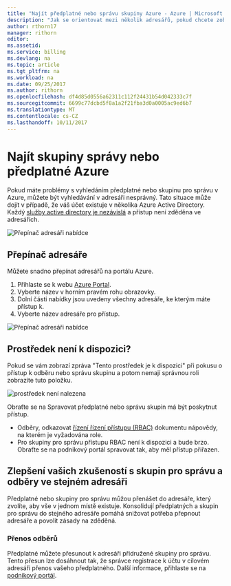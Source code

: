 ```yaml
---
title: "Najít předplatné nebo správu skupiny Azure - Azure | Microsoft Docs"
description: "Jak se orientovat mezi několik adresářů, pokud chcete zobrazit skupiny pro správu a odběry"
author: rthorn17
manager: rithorn
editor: 
ms.assetid: 
ms.service: billing
ms.devlang: na
ms.topic: article
ms.tgt_pltfrm: na
ms.workload: na
ms.date: 09/25/2017
ms.author: rithorn
ms.openlocfilehash: df4d85d0556a62311c112f24431b54d042333c7f
ms.sourcegitcommit: 6699c77dcbd5f8a1a2f21fba3d0a0005ac9ed6b7
ms.translationtype: MT
ms.contentlocale: cs-CZ
ms.lasthandoff: 10/11/2017
---
```

# <a name="find-an-azure-subscription-or-management-group"></a>Najít skupiny správy nebo předplatné Azure

Pokud máte problémy s vyhledáním předplatné nebo skupinu pro správu v Azure, můžete být vyhledávání v adresáři nesprávný. Tato situace může dojít v případě, že váš účet existuje v několika Azure Active Directory. Každý [služby active directory je nezávislá](https://docs.microsoft.com/en-us/azure/active-directory/active-directory-licensing-directory-independence) a přístup není zděděna ve adresářích.      

![Přepínač adresáři nabídce](media/billing-enterprise-mgmt-groups/mgempty.png)



## <a name="switch-directories"></a>Přepínač adresáře 
Můžete snadno přepínat adresářů na portálu Azure.
1.  Přihlaste se k webu [Azure Portal](https://portal.azure.com).
2.  Vyberte název v horním pravém rohu obrazovky. 
3.  Dolní části nabídky jsou uvedeny všechny adresáře, ke kterým máte přístup k.
4.  Vyberte název adresáře pro přístup. 

![Přepínač adresáři nabídce](media/billing-enterprise-mgmt-groups/switch-directory.png)

## <a name="asset-is-unavailable"></a>Prostředek není k dispozici? 
Pokud se vám zobrazí zpráva "Tento prostředek je k dispozici" při pokusu o přístup k odběru nebo správu skupinu a potom nemají správnou roli zobrazíte tuto položku.  

![prostředek není nalezena](media/billing-enterprise-mgmt-groups/asset-not-found.png)

Obraťte se na Spravovat předplatné nebo správu skupin má být poskytnut přístup.  
* Odběry, odkazovat [řízení řízení přístupu (RBAC)](https://docs.microsoft.com/en-us/azure/active-directory/role-based-access-control-configure) dokumentu nápovědy, na kterém je vyžadována role.
* Pro skupiny pro správu přístupu RBAC není k dispozici a bude brzo. Obraťte se na podnikový portál spravovat tak, aby měl přístup přiřazen.   

## <a name="improve-your-experience-with-management-groups-and-subscriptions-in-the-same-directory"></a>Zlepšení vašich zkušeností s skupin pro správu a odběry ve stejném adresáři 
Předplatné nebo skupiny pro správu můžou přenášet do adresáře, který zvolíte, aby vše v jednom místě existuje.  Konsolidují předplatných a skupin pro správu do stejného adresáře pomáhá snižovat potřeba přepnout adresáře a povolit zásady na zděděná.  


### <a name="transfer-your-subscriptions"></a>Přenos odběrů 
Předplatné můžete přesunout k adresáři přidružené skupiny pro správu. Tento přesun lze dosáhnout tak, že správce registrace k účtu v cílovém adresáři přenos vašeho předplatného. Další informace, přihlaste se na [podnikový portál](https://ea.azure.com/helpdocs/changeAccountOwnerForASubscription).


 






